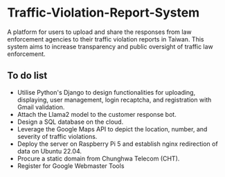 # Traffic-Violation-Report-System
A platform for users to upload and share the responses from law enforcement agencies to their traffic violation reports in Taiwan. This system aims to increase transparency and public oversight of traffic law enforcement.

## To do list
- Utilise Python's Django to design functionalities for uploading, displaying, user management, login recaptcha, and registration with Gmail validation.
- Attach the Llama2 model to the customer response bot.
- Design a SQL database on the cloud.
- Leverage the Google Maps API to depict the location, number, and severity of traffic violations.
- Deploy the server on Raspberry Pi 5 and establish nginx redirection of data on Ubuntu 22.04.
- Procure a static domain from Chunghwa Telecom (CHT).
- Register for Google Webmaster Tools